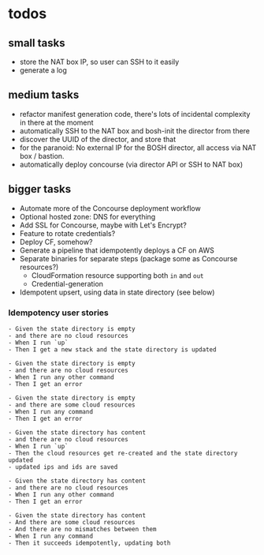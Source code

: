 # todos

## small tasks
- store the NAT box IP, so user can SSH to it easily
- generate a log

## medium tasks
- refactor manifest generation code, there's lots of incidental complexity in there at the moment
- automatically SSH to the NAT box and bosh-init the director from there
- discover the UUID of the director, and store that
- for the paranoid: No external IP for the BOSH director, all access via NAT box / bastion.
- automatically deploy concourse (via director API or SSH to NAT box)

## bigger tasks
- Automate more of the Concourse deployment workflow
- Optional hosted zone: DNS for everything
- Add SSL for Concourse, maybe with Let's Encrypt?
- Feature to rotate credentials?
- Deploy CF, somehow?
- Generate a pipeline that idempotently deploys a CF on AWS
- Separate binaries for separate steps (package some as Concourse resources?)
  - CloudFormation resource supporting both `in` and `out`
  - Credential-generation
- Idempotent upsert, using data in state directory (see below)

### Idempotency user stories

```
- Given the state directory is empty
- and there are no cloud resources
- When I run `up`
- Then I get a new stack and the state directory is updated

- Given the state directory is empty
- and there are no cloud resources
- When I run any other command
- Then I get an error

- Given the state directory is empty
- and there are some cloud resources
- When I run any command
- Then I get an error

- Given the state directory has content
- and there are no cloud resources
- When I run `up`
- Then the cloud resources get re-created and the state directory updated
- updated ips and ids are saved

- Given the state directory has content
- and there are no cloud resources
- When I run any other command
- Then I get an error

- Given the state directory has content
- And there are some cloud resources
- And there are no mismatches between them
- When I run any command
- Then it succeeds idempotently, updating both
```
